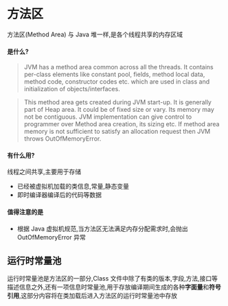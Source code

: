 # 方法区

方法区(Method Area)  与 Java 堆一样,是各个线程共享的内存区域

#### 是什么?

> JVM has a method area common across all the threads. It contains per-class elements like constant pool, fields, method local data, method code, constructor codes etc. which are used in class and initialization of objects/interfaces.



> This method area gets created during JVM start-up. It is generally part of Heap area. It could be of fixed size or vary. Its memory may not be contiguous. JVM implementation can give control to programmer over Method area creation, its sizing etc. If method area memory is not sufficient to satisfy an allocation request then JVM throws OutOfMemoryError.



#### 有什么用?

线程之间共享,主要用于存储

- 已经被虚拟机加载的类信息,常量,静态变量
- 即时编译器编译后的代码等数据

#### 值得注意的是

- 根据 Java 虚拟机规范,当方法区无法满足内存分配需求时,会抛出 OutOfMemoryError 异常



## 运行时常量池

运行时常量池是方法区的一部分,Class 文件中除了有类的版本,字段,方法,接口等描述信息之外,还有一项信息时常量池,用于存放编译期间生成的各种**字面量**和**符号引用**,这部分内容将在类加载后进入方法区的运行时常量池中存放

